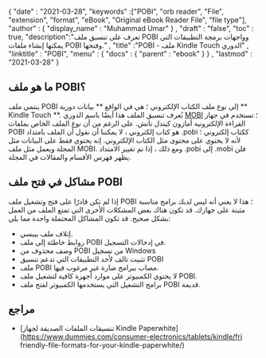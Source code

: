 {
  "date" : "2021-03-28",
  "keywords" :["POBI", "orb reader", "File", "extension", "format", "eBook", "Original eBook Reader File", "file type"],
  "author" : {
    "display_name" : "Muhammad Umar"
} ,
  "draft" : "false",
  "toc" : true,
  "description":"تعرف على تنسيق ملف POBI وواجهات برمجة التطبيقات التي يمكنها إنشاء ملفات POBI وفتحها." ,
  "title" :"POBI - ملف Kindle Touch الدوري" ,
  "linktitle" : "POBI",
  "menu" : {
    "docs" : {
      "parent" : "ebook"
}
} ,
  "lastmod" : "2021-03-28"
}

## ما هو ملف POBI؟

ينتمي ملف POBI إلى نوع ملف الكتاب الإلكتروني ؛ هي في الواقع ** بيانات دورية ** Kindle Touch **. يُعرف تنسيق الملف هذا أيضًا باسم الدوري [MOBI](/ar/ebook/mobi/) ؛ تستخدم في جهاز القراءة الإلكترونية أمازون كيندل تاتش. على الرغم من أن نوع الملف الخاص بملفات POBI هو كتاب إلكتروني ، لا يمكننا أن نقول أن الملف بامتداد .pobi ككتاب إلكتروني ؛ لأنه لا يحتوي على محتوى مثل الكتاب الإلكتروني. إنه يحتوي فقط على البيانات مثل المجلة ويعمل مثل ملف MOBI. ومع ذلك ، إذا تم تغيير الامتداد .pobi إلى .mobi فلن يظهر فهرس الأقسام والمقالات في المجلة.

## مشاكل في فتح ملف POBI ##

إذا لم تكن قادرًا على فتح وتشغيل ملف POBI ؛ هذا لا يعني أنه ليس لديك برامج مناسبة مثبتة على جهازك. قد تكون هناك بعض المشكلات الأخرى التي تمنع الملف من العمل بشكل صحيح. قد تكون المشاكل المحتملة واحدة مما يلي:

- إتلاف ملف بيبسي.
- روابط خاطئة إلى ملف POBI في إدخالات التسجيل.
- وصف محذوف من POBI من تسجيل Windows
- تثبيت تالف لأحد التطبيقات التي تدعم تنسيق POBI
- ملف POBI مصاب ببرامج ضارة غير مرغوب فيها.
- لا يحتوي الكمبيوتر على موارد أجهزة كافية لتشغيل ملف POBI.
- برامج التشغيل التي يستخدمها الكمبيوتر لفتح ملف POBI قديمة.


## مراجع

* [تنسيقات الملفات الصديقة لجهاز Kindle Paperwhite](https://www.dummies.com/consumer-electronics/tablets/kindle/fri friendly-file-formats-for-your-kindle-paperwhite/)



